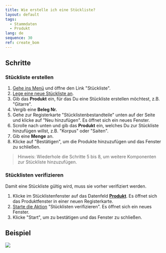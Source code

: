 ```yaml
---
title: Wie erstelle ich eine Stückliste?
layout: default
tags:
  - Stammdaten
  - Produkt
lang: de
sequence: 30
ref: create_bom
---
```


## Schritte

### Stückliste erstellen

1. [Gehe ins Menü](Menu) und öffne den Link "Stückliste".
1. [Lege eine neue Stückliste an](Neuer_Datensatz_Fenster_Webui).
1. Gib das **Produkt** ein, für das Du eine Stückliste erstellen möchtest, z.B. "Gitarre".
1. Vergib eine **Beleg Nr.**
1. Gehe zur Registerkarte "Stücklistenbestandteile" unten auf der Seite und klicke auf "Neu hinzufügen". Es öffnet sich ein neues Fenster.
1. Scrolle nach unten und gib das **Produkt** ein, welches Du zur Stückliste hinzufügen willst, z.B. "Korpus" oder "Saiten".
1. Gib eine **Menge** an.
1. Klicke auf "Bestätigen", um die Produkte hinzuzufügen und das Fenster zu schließen.
 > Hinweis: Wiederhole die Schritte 5 bis 8, um weitere Komponenten zur Stückliste hinzuzufügen.

### Stücklisten verifizieren

Damit eine Stückliste gültig wird, muss sie vorher verifiziert werden.

1. Klicke im Stücklistenfenster auf das Datenfeld [**Produkt**](Springezu). Es öffnet sich das Produktfenster in einer neuen Registerkarte.
1. [Starte die Aktion](AktionStarten) "Stücklisten verifizieren". Es öffnet sich ein neues Fenster.
1. Klicke "Start", um zu bestätigen und das Fenster zu schließen.

## Beispiel
![](assets/Stueckliste_erstellen.gif)

